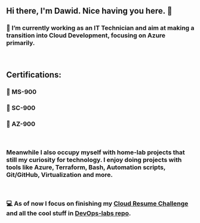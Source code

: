 ## Hi there, I'm Dawid. Nice having you here. 👋

### 🔭 I’m currently working as an IT Technician and aim at making a transition into Cloud Development, focusing on Azure primarily.
&nbsp;  

## Certifications:
### 📝 MS-900
### 📝 SC-900
### 📝 AZ-900
&nbsp;  
### Meanwhile I also occupy myself with home-lab projects that still my curiosity for technology. I enjoy doing projects with tools like Azure, Terraform, Bash, Automation scripts, Git/GitHub, Virtualization and more.
&nbsp;  
### 💻 As of now I focus on finishing my [Cloud Resume Challenge](https://github.com/madebydawid/azure-resume) and all the cool stuff in [DevOps-labs repo](https://github.com/madebydawid/devops-labs).


<!--
**madebydawid/madebydawid** is a ✨ _special_ ✨ repository because its `README.md` (this file) appears on your GitHub profile.

Here are some ideas to get you started:


- 👯 I’m looking to collaborate on ...
- 🤔 I’m looking for help with ...
- 💬 Ask me about ...
- 📫 How to reach me: ...
- 😄 Pronouns: ...
- ⚡ Fun fact: ...
-->
